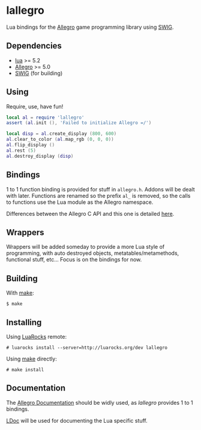lallegro
========
Lua bindings for the [Allegro](http://liballeg.org/) game programming library
using [SWIG](http://swig.org/). 


Dependencies
------------
- [lua](http://www.lua.org/) >= 5.2
- [Allegro](http://liballeg.org/) >= 5.0
- [SWIG](http://swig.org/) (for building)


Using
-----
Require, use, have fun!

```lua
local al = require 'lallegro'
assert (al.init (), 'Failed to initialize Allegro =/')

local disp = al.create_display (800, 600)
al.clear_to_color (al.map_rgb (0, 0, 0))
al.flip_display ()
al.rest (5)
al.destroy_display (disp)
```


Bindings
--------
1 to 1 function binding is provided for stuff in `allegro.h`. Addons will
be dealt with later. Functions are renamed so the prefix `al_` is removed, so
the calls to functions use the Lua module as the Allegro namespace.

Differences between the Allegro C API and this one is detailed
[here](apidiff.md).


Wrappers
--------
Wrappers will be added someday to provide a more Lua style of programming, with
auto destroyed objects, metatables/metamethods, functional stuff, etc...
Focus is on the bindings for now.


Building
--------
With [make](https://www.gnu.org/software/make/):

    $ make


Installing
----------
Using [LuaRocks](https://luarocks.org/) remote:

    # luarocks install --server=http://luarocks.org/dev lallegro

Using [make](https://www.gnu.org/software/make/) directly:

    # make install


Documentation
-------------
The [Allegro Documentation](http://liballeg.org/a5docs/trunk/index.html) should
be widly used, as _lallegro_ provides 1 to 1 bindings.

[LDoc](https://github.com/stevedonovan/LDoc) will be used for documenting the
Lua specific stuff.
